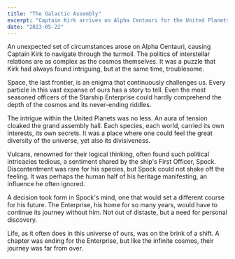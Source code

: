 ```yaml
---
title: "The Galactic Assembly"
excerpt: "Captain Kirk arrives on Alpha Centauri for the United Planets Summit. Spock decides to take leave of the Enterprise."
date: "2023-05-22"
---
```


An unexpected set of circumstances arose on Alpha Centauri, causing Captain Kirk to navigate through the turmoil. The politics of interstellar relations are as complex as the cosmos themselves. It was a puzzle that Kirk had always found intriguing, but at the same time, troublesome.

Space, the last frontier, is an enigma that continuously challenges us. Every particle in this vast expanse of ours has a story to tell. Even the most seasoned officers of the Starship Enterprise could hardly comprehend the depth of the cosmos and its never-ending riddles.

The intrigue within the United Planets was no less. An aura of tension cloaked the grand assembly hall. Each species, each world, carried its own interests, its own secrets. It was a place where one could feel the great diversity of the universe, yet also its divisiveness.

Vulcans, renowned for their logical thinking, often found such political intricacies tedious, a sentiment shared by the ship's First Officer, Spock. Discontentment was rare for his species, but Spock could not shake off the feeling. It was perhaps the human half of his heritage manifesting, an influence he often ignored.

A decision took form in Spock's mind, one that would set a different course for his future. The Enterprise, his home for so many years, would have to continue its journey without him. Not out of distaste, but a need for personal discovery.

Life, as it often does in this universe of ours, was on the brink of a shift. A chapter was ending for the Enterprise, but like the infinite cosmos, their journey was far from over.
